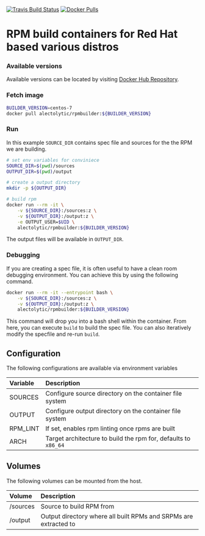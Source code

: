 [![Travis Build Status](https://travis-ci.org/abn/rpmbuilder.svg?branch=master)](https://travis-ci.org/abn/rpmbuilder) [![Docker Pulls](https://img.shields.io/docker/pulls/alectolytic/rpmbuilder.svg)](https://hub.docker.com/r/alectolytic/rpmbuilder/)
# RPM build containers for Red Hat based various distros

### Available versions
Available versions can be located by visiting [Docker Hub Repository](https://hub.docker.com/r/alectolytic/rpmbuilder/tags/).

### Fetch image
```bash
BUILDER_VERSION=centos-7
docker pull alectolytic/rpmbuilder:${BUILDER_VERSION}
```

### Run
In this example `SOURCE_DIR` contains spec file and sources for the the RPM we are building.

```bash
# set env variables for conviniece
SOURCE_DIR=$(pwd)/sources
OUTPUT_DIR=$(pwd)/output

# create a output directory
mkdir -p ${OUTPUT_DIR}

# build rpm
docker run --rm -it \
    -v ${SOURCE_DIR}:/sources:z \
    -v ${OUTPUT_DIR}:/output:z \
    -e OUTPUT_USER=$UID \
    alectolytic/rpmbuilder:${BUILDER_VERSION}
```

The output files will be available in `OUTPUT_DIR`.

###  Debugging
If you are creating a spec file, it is often useful to have a clean room debugging environment. You can achieve this by using the following command.

```bash
docker run --rm -it --entrypoint bash \
    -v ${SOURCE_DIR}:/sources:z \
    -v ${OUTPUT_DIR}:/output:z \
    alectolytic/rpmbuilder:${BUILDER_VERSION}
```
This command will drop you into a bash shell within the container. From here, you can execute `build` to build the spec file. You can also iteratively modify the specfile and re-run `build`.

## Configuration
The following configurations are available via environment variables

| Variable  | Description |
| :------------ | :------------ |
| SOURCES | Configure source directory on the container file system |
| OUTPUT | Configure output directory on the container file system |
| RPM_LINT | If set, enables rpm linting once rpms are built |
| ARCH | Target architecture to build the rpm for, defaults to `x86_64` |

## Volumes
The following volumes can be mounted from the host.

| Volume  | Description |
| :------------ | :------------ |
| /sources | Source to build RPM from |
| /output | Output directory where all built RPMs and SRPMs are extracted to |
